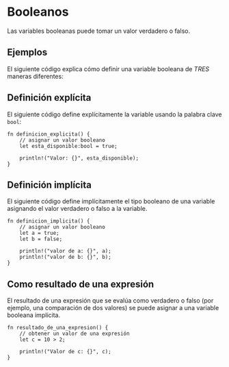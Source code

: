 # Booleanos

Las variables booleanas puede tomar un valor verdadero o falso. 

## Ejemplos

El siguiente código explica cómo definir una variable booleana de *TRES* maneras diferentes:


## Definición explícita

El siguiente código define explícitamente la variable usando la palabra clave `bool`:

```rust, editable
fn definicion_explicita() {
	// asignar un valor booleano
    let esta_disponible:bool = true;

    println!("Valor: {}", esta_disponible);
}
```

## Definición implícita

El siguiente código define implícitamente el tipo booleano de una variable asignando 
el valor verdadero o falso a la variable.

```rust, editable
fn definicion_implicita() {
    // asignar un valor booleano
    let a = true;
    let b = false;

    println!("valor de a: {}", a);
    println!("valor de b: {}", b);
}
```

## Como resultado de una expresión

El resultado de una expresión que se evalúa como verdadero o falso (por ejemplo, una comparación
de dos valores) se puede asignar a una variable booleana implícita.

```rust, editable
fn resultado_de_una_expresion() {
    // obtener un valor de una expresión
    let c = 10 > 2;

    println!("Valor de c: {}", c);
}
```